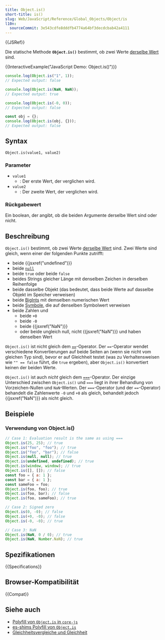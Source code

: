 ```yaml
---
title: Object.is()
short-title: is()
slug: Web/JavaScript/Reference/Global_Objects/Object/is
l10n:
  sourceCommit: 3e543cdfe8dddfb4774a64bf3decdcbab42a4111
---
```


{{JSRef}}

Die statische Methode **`Object.is()`** bestimmt, ob zwei Werte [derselbe Wert](/de/docs/Web/JavaScript/Guide/Equality_comparisons_and_sameness#same-value_equality_using_object.is) sind.

{{InteractiveExample("JavaScript Demo: Object.is()")}}

```js interactive-example
console.log(Object.is("1", 1));
// Expected output: false

console.log(Object.is(NaN, NaN));
// Expected output: true

console.log(Object.is(-0, 0));
// Expected output: false

const obj = {};
console.log(Object.is(obj, {}));
// Expected output: false
```

## Syntax

```js-nolint
Object.is(value1, value2)
```

### Parameter

- `value1`
  - : Der erste Wert, der verglichen wird.
- `value2`
  - : Der zweite Wert, der verglichen wird.

### Rückgabewert

Ein boolean, der angibt, ob die beiden Argumente derselbe Wert sind oder nicht.

## Beschreibung

`Object.is()` bestimmt, ob zwei Werte [derselbe Wert](/de/docs/Web/JavaScript/Guide/Equality_comparisons_and_sameness#same-value_equality_using_object.is) sind. Zwei Werte sind gleich, wenn einer der folgenden Punkte zutrifft:

- beide {{jsxref("undefined")}}
- beide [`null`](/de/docs/Web/JavaScript/Reference/Operators/null)
- beide `true` oder beide `false`
- beides Strings gleicher Länge mit denselben Zeichen in derselben Reihenfolge
- beide dasselbe Objekt (das bedeutet, dass beide Werte auf dasselbe Objekt im Speicher verweisen)
- beide [BigInts](/de/docs/Web/JavaScript/Reference/Global_Objects/BigInt) mit demselben numerischen Wert
- beide [Symbole](/de/docs/Web/JavaScript/Reference/Global_Objects/Symbol), die auf denselben Symbolwert verweisen
- beide Zahlen und
  - beide `+0`
  - beide `-0`
  - beide {{jsxref("NaN")}}
  - oder beide ungleich null, nicht {{jsxref("NaN")}} und haben denselben Wert

`Object.is()` ist nicht gleich dem [`==`](/de/docs/Web/JavaScript/Reference/Operators/Equality)-Operator. Der `==`-Operator wendet verschiedene Konvertierungen auf beide Seiten an (wenn sie nicht vom gleichen Typ sind), bevor er auf Gleichheit testet (was zu Verhaltensweisen wie `"" == false` führt, die `true` ergeben), aber `Object.is()` konvertiert keinen der beiden Werte.

`Object.is()` ist auch _nicht_ gleich dem [`===`](/de/docs/Web/JavaScript/Reference/Operators/Strict_equality)-Operator. Der einzige Unterschied zwischen `Object.is()` und `===` liegt in ihrer Behandlung von Vorzeichen-Nullen und `NaN`-Werten. Der `===`-Operator (und der `==`-Operator) behandelt die Zahlenwerte `-0` und `+0` als gleich, behandelt jedoch {{jsxref("NaN")}} als nicht gleich.

## Beispiele

### Verwendung von Object.is()

```js
// Case 1: Evaluation result is the same as using ===
Object.is(25, 25); // true
Object.is("foo", "foo"); // true
Object.is("foo", "bar"); // false
Object.is(null, null); // true
Object.is(undefined, undefined); // true
Object.is(window, window); // true
Object.is([], []); // false
const foo = { a: 1 };
const bar = { a: 1 };
const sameFoo = foo;
Object.is(foo, foo); // true
Object.is(foo, bar); // false
Object.is(foo, sameFoo); // true

// Case 2: Signed zero
Object.is(0, -0); // false
Object.is(+0, -0); // false
Object.is(-0, -0); // true

// Case 3: NaN
Object.is(NaN, 0 / 0); // true
Object.is(NaN, Number.NaN); // true
```

## Spezifikationen

{{Specifications}}

## Browser-Kompatibilität

{{Compat}}

## Siehe auch

- [Polyfill von `Object.is` in `core-js`](https://github.com/zloirock/core-js#ecmascript-object)
- [es-shims Polyfill von `Object.is`](https://www.npmjs.com/package/object.is)
- [Gleichheitsvergleiche und Gleichheit](/de/docs/Web/JavaScript/Guide/Equality_comparisons_and_sameness)
